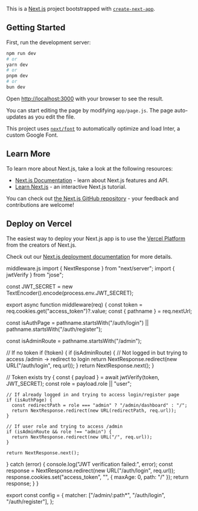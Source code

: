 This is a [Next.js](https://nextjs.org/) project bootstrapped with [`create-next-app`](https://github.com/vercel/next.js/tree/canary/packages/create-next-app).

## Getting Started

First, run the development server:

```bash
npm run dev
# or
yarn dev
# or
pnpm dev
# or
bun dev
```

Open [http://localhost:3000](http://localhost:3000) with your browser to see the result.

You can start editing the page by modifying `app/page.js`. The page auto-updates as you edit the file.

This project uses [`next/font`](https://nextjs.org/docs/basic-features/font-optimization) to automatically optimize and load Inter, a custom Google Font.

## Learn More

To learn more about Next.js, take a look at the following resources:

- [Next.js Documentation](https://nextjs.org/docs) - learn about Next.js features and API.
- [Learn Next.js](https://nextjs.org/learn) - an interactive Next.js tutorial.

You can check out [the Next.js GitHub repository](https://github.com/vercel/next.js/) - your feedback and contributions are welcome!

## Deploy on Vercel

The easiest way to deploy your Next.js app is to use the [Vercel Platform](https://vercel.com/new?utm_medium=default-template&filter=next.js&utm_source=create-next-app&utm_campaign=create-next-app-readme) from the creators of Next.js.

Check out our [Next.js deployment documentation](https://nextjs.org/docs/deployment) for more details.









middleware.js
import { NextResponse } from "next/server";
import { jwtVerify } from "jose";

const JWT_SECRET = new TextEncoder().encode(process.env.JWT_SECRET);

export async function middleware(req) {
  const token = req.cookies.get("access_token")?.value;
  const { pathname } = req.nextUrl;

  const isAuthPage =
    pathname.startsWith("/auth/login") ||
    pathname.startsWith("/auth/register");

  const isAdminRoute = pathname.startsWith("/admin");

  // If no token
  if (!token) {
    if (isAdminRoute) {
      // Not logged in but trying to access /admin -> redirect to login
      return NextResponse.redirect(new URL("/auth/login", req.url));
    }
    return NextResponse.next();
  }

  // Token exists
  try {
    const { payload } = await jwtVerify(token, JWT_SECRET);
    const role = payload.role || "user";

    // If already logged in and trying to access login/register page
    if (isAuthPage) {
      const redirectPath = role === "admin" ? "/admin/dashboard" : "/";
      return NextResponse.redirect(new URL(redirectPath, req.url));
    }

    // If user role and trying to access /admin
    if (isAdminRoute && role !== "admin") {
      return NextResponse.redirect(new URL("/", req.url));
    }

    return NextResponse.next();
  } catch (error) {
    console.log("JWT verification failed:", error);
    const response = NextResponse.redirect(new URL("/auth/login", req.url));
    response.cookies.set("access_token", "", { maxAge: 0, path: "/" });
    return response;
  }
}

export const config = {
  matcher: ["/admin/:path*", "/auth/login", "/auth/register"],
};
